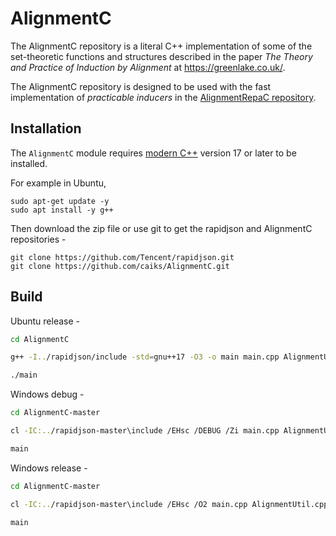 # AlignmentC

The AlignmentC repository is a literal C++ implementation of some of the set-theoretic functions and structures described in the paper *The Theory and Practice of Induction by Alignment* at https://greenlake.co.uk/. 

The AlignmentC repository is designed to be used with the fast implementation of *practicable inducers* in the [AlignmentRepaC repository](https://github.com/caiks/AlignmentRepaC).

## Installation

The `AlignmentC` module requires [modern C++](https://en.cppreference.com/w/) version 17 or later to be installed.

For example in Ubuntu,
```
sudo apt-get update -y
sudo apt install -y g++
```
Then download the zip file or use git to get the rapidjson and AlignmentC repositories -
```
git clone https://github.com/Tencent/rapidjson.git
git clone https://github.com/caiks/AlignmentC.git
```

## Build

Ubuntu release -
```sh
cd AlignmentC

g++ -I../rapidjson/include -std=gnu++17 -O3 -o main main.cpp AlignmentUtil.cpp Alignment.cpp AlignmentApprox.cpp AlignmentAeson.cpp 

./main

```
Windows debug -
```sh
cd AlignmentC-master

cl -IC:../rapidjson-master\include /EHsc /DEBUG /Zi main.cpp AlignmentUtil.cpp Alignment.cpp AlignmentApprox.cpp AlignmentAeson.cpp 

main
```
Windows release -
```sh
cd AlignmentC-master

cl -IC:../rapidjson-master\include /EHsc /O2 main.cpp AlignmentUtil.cpp Alignment.cpp AlignmentApprox.cpp AlignmentAeson.cpp 

main
```

